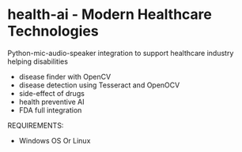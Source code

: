 # health-ai - Modern Healthcare Technologies
Python-mic-audio-speaker integration to support healthcare industry helping disabilities

- disease finder with OpenCV
- disease detection using Tesseract and OpenOCV
- side-effect of drugs
- health preventive AI
- FDA full integration

REQUIREMENTS:
- Windows OS Or Linux

